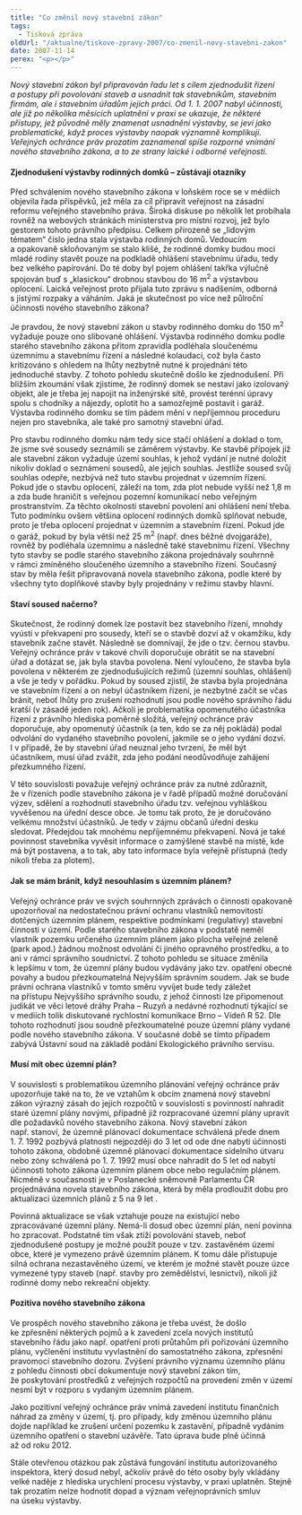 ```yaml
---
title: "Co změnil nový stavební zákon"
tags:
  - Tisková zpráva
oldUrl: "/aktualne/tiskove-zpravy-2007/co-zmenil-novy-stavebni-zakon"
date: 2007-11-14
perex: "<p></p>"
---
```


<!-- imported from the old website -->

<p class="Normln-web" style="FONT-STYLE: italic">Nový stavební zákon byl připravován řadu let s cílem zjednodušit řízení a postupy při povolování staveb a usnadnit tak stavebníkům, stavebním firmám, ale i stavebním úřadům jejich práci. Od 1. 1. 2007 nabyl účinnosti, ale již po několika měsících uplatnění v praxi se ukazuje, že některé přístupy, jež původně měly znamenat usnadnění výstavby, se jeví jako problematické, když proces výstavby naopak významně komplikují. Veřejných ochránce práv prozatím zaznamenal spíše rozporné vnímání nového stavebního zákona, a to ze strany laické i odborné veřejnosti.</p><h4 class="Nadpis3">Zjednodušení výstavby rodinných domků – zůstávají otazníky</h4><p class="Normln-web">Před schválením nového stavebního zákona v loňském roce se v médiích objevila řada příspěvků, jež měla za cíl připravit veřejnost na zásadní reformu veřejného stavebního práva. Široká diskuse po několik let probíhala rovněž na webových stránkách ministerstva pro místní rozvoj, jež bylo gestorem tohoto právního předpisu. Celkem přirozeně se „lidovým tématem“ číslo jedna stala výstavba rodinných domů. Vedoucím a opakovaně skloňovaným se stalo klišé, že rodinné domky budou moci mladé rodiny stavět pouze na podkladě ohlášení stavebnímu úřadu, tedy bez velkého papírování. Do té doby byl pojem ohlášení takřka výlučně spojován buď s „klasickou“ drobnou stavbou do 16 m<sup>2</sup> a výstavbou oplocení. Laická veřejnost proto přijala tuto zprávu s nadšením, odborná s jistými rozpaky a váháním. Jaká je skutečnost po více než půlroční účinnosti nového stavebního zákona?</p><p class="Normln-web">Je pravdou, že nový stavební zákon u stavby rodinného domku do 150 m<sup>2</sup> vyžaduje pouze ono slibované ohlášení. Výstavba rodinného domku podle starého stavebního zákona přitom zpravidla podléhala sloučenému územnímu a stavebnímu řízení a následné kolaudaci, což byla často kritizováno s ohledem na lhůty nezbytně nutné k projednání této jednoduché stavby. Z tohoto pohledu skutečně došlo ke zjednodušení. Při bližším zkoumání však zjistíme, že rodinný domek se nestaví jako izolovaný objekt, ale je třeba jej napojit na inženýrské sítě, provést terénní úpravy spolu s chodníky a nájezdy, oplotit ho a samozřejmě postavit i garáž. Výstavba rodinného domku se tím pádem mění v nepříjemnou proceduru nejen pro stavebníka, ale také pro samotný stavební úřad.</p><p class="Normln-web">Pro stavbu rodinného domku nám tedy sice stačí ohlášení a doklad o tom, že jsme své sousedy seznámili se záměrem výstavby. Ke stavbě přípojek již ale stavební zákon vyžaduje území souhlas, k jehož vydání je nutné doložit nikoliv doklad o seznámení sousedů, ale jejich souhlas. Jestliže soused svůj souhlas odepře, nezbývá než tuto stavbu projednat v územním řízení. Pokud jde o stavbu oplocení, záleží na tom, zda plot nebude vyšší než 1,8 m a zda bude hraničit s veřejnou pozemní komunikací nebo veřejným prostranstvím. Za těchto okolností stavební povolení ani ohlášení není třeba. Tuto podmínku ovšem většina oplocení rodinných domků splňovat nebude, proto je třeba oplocení projednat v územním a stavebním řízení. Pokud jde o garáž, pokud by byla větší než 25 m<sup>2</sup> (např. dnes běžné dvojgaráže), rovněž by podléhala územnímu a následně také stavebnímu řízení. Všechny tyto stavby se podle starého stavebního zákona projednávaly souhrnně v rámci zmíněného sloučeného územního a stavebního řízení. Současný stav by měla řešit připravovaná novela stavebního zákona, podle které by všechny tyto doplňkové stavby byly projednány v režimu stavby hlavní.</p><h4 class="Nadpis3">Staví soused načerno?</h4><p class="Normln-web">Skutečnost, že rodinný domek lze postavit bez stavebního řízení, mnohdy vyústí v překvapení pro sousedy, kteří se o stavbě dozví až v okamžiku, kdy stavebník začne stavět. Následně se domnívají, že jde o tzv. černou stavbu. Veřejný ochránce práv v takové chvíli doporučuje obrátit se na stavební úřad a dotázat se, jak byla stavba povolena. Není vyloučeno, že stavba byla povolena v některém ze zjednodušujících režimů (územní souhlas, ohlášení) a vše je tedy v pořádku. Pokud by soused zjistil, že stavba byla projednána ve stavebním řízení a on nebyl účastníkem řízení, je nezbytné začít se včas bránit, neboť lhůty pro zrušení rozhodnutí jsou podle nového správního řádu kratší (v zásadě jeden rok). Ačkoli je problematika opomenutého účastníka řízení z právního hlediska poměrně složitá, veřejný ochránce práv doporučuje, aby opomenutý účastník (a ten, kdo se za něj pokládá) podal odvolání do vydaného stavebního povolení, jakmile se o jeho vydání dozví. I v případě, že by stavební úřad neuznal jeho tvrzení, že měl být účastníkem, musí úřad zvážit, zda jeho podání neodůvodňuje zahájení přezkumného řízení.</p><p class="Normln-web">V této souvislosti považuje veřejný ochránce práv za nutné zdůraznit, že v řízeních podle stavebního zákona je v řadě případů možné doručování výzev, sdělení a rozhodnutí stavebního úřadu tzv. veřejnou vyhláškou vyvěšenou na úřední desce obce. Je tomu tak proto, že je doručováno velkému množství účastníků. Je tedy v zájmu občanů úřední desku sledovat. Předejdou tak mnohému nepříjemnému překvapení. Nová je také povinnost stavebníka vyvěsit informace o zamýšlené stavbě na místě, kde má být postavena, a to tak, aby tato informace byla veřejně přístupná (tedy nikoli třeba za plotem).</p><h4 class="Nadpis3">Jak se mám bránit, když nesouhlasím s územním plánem?</h4><p class="Normln-web">Veřejný ochránce práv ve svých souhrnných zprávách o činnosti opakovaně upozorňoval na nedostatečnou právní ochranu vlastníků nemovitostí dotčených územním plánem, respektive podmínkami (regulativy) stavební činnosti v území. Podle starého stavebního zákona v podstatě neměl vlastník pozemku určeného územním plánem jako plocha veřejné zeleně (park apod.) žádnou možnost odvolání či jiného opravného prostředku, a to ani v rámci správního soudnictví. Z tohoto pohledu se situace změnila k lepšímu v tom, že územní plány budou vydávány jako tzv. opatření obecné povahy a budou přezkoumatelná Nejvyšším správním soudem. Jak se bude právní ochrana vlastníků v tomto směru vyvíjet bude tedy záležet na přístupu Nejvyššího správního soudu, z jehož činnosti lze připomenout judikát ve věci letové dráhy Praha – Ruzyň a nedávné rozhodnutí týkající se v mediích tolik diskutované rychlostní komunikace Brno &ndash; Vídeň R 52. Dle tohoto rozhodnutí jsou soudně přezkoumatelné pouze územní plány vydané podle nového stavebního zákona. V současné době se tímto případem zabývá Ústavní soud na základě podání Ekologického právního servisu.</p><h4 class="Nadpis3">Musí mít obec územní plán?</h4><p class="Normln-web">V souvislosti s problematikou územního plánování veřejný ochránce práv upozorňuje také na to, že ve vztahům k obcím znamená nový stavební zákon výrazný zásah do jejich rozpočtů v souvislosti s povinností nahradit staré územní plány novými, případně již rozpracované územní plány upravit dle požadavků nového stavebního zákona. Nový stavební zákon např. stanoví, že územně plánovací dokumentace schválená přede dnem 1. 7. 1992 pozbývá platnosti nejpozději do 3 let od ode dne nabytí účinnosti tohoto zákona, obdobně územně plánovací dokumentace sídelního útvaru nebo zóny schválená po 1. 7. 1992 musí obce nahradit do 5 let od nabytí účinnosti tohoto zákona územním plánem obce nebo regulačním plánem. Nicméně v současnosti je v Poslanecké sněmovně Parlamentu ČR projednávána novela stavebního zákona, která by měla prodloužit dobu pro aktualizaci územních plánů z 5 na 9 let .</p><p class="Normln-web">Povinná aktualizace se však vztahuje pouze na existující nebo zpracovávané územní plány. Nemá-li dosud obec územní plán, není povinna ho zpracovat. Podstatně tím však ztíží povolování staveb, neboť zjednodušené postupy je možné použít pouze v tzv. zastavěném území obce, které je vymezeno právě územním plánem. K tomu dále přistupuje silná ochrana nezastavěného území, ve kterém je možné stavět pouze úzce vymezené typy staveb (např. stavby pro zemědělství, lesnictví), nikoli již rodinné domy nebo rekreační objekty.</p><h4 class="Nadpis3">Pozitiva nového stavebního zákona</h4><p class="Normln-web">Ve prospěch nového stavebního zákona je třeba uvést, že došlo ke zpřesnění některých pojmů a k zavedení zcela nových institutů stavebního řádu jako např. opatření proti průtahům při pořizování územního plánu, vyčlenění institutu vyvlastnění do samostatného zákona, zpřesnění pravomocí stavebního dozoru. Zvýšení právního významu územního plánu z pohledu činnosti obcí dokumentuje nový stavební zákon tím, že poskytování prostředků z veřejných rozpočtů na provedení změn v území nesmí být v rozporu s vydaným územním plánem.</p><p class="Normln-web">Jako pozitivní veřejný ochránce práv vnímá zavedení institutu finančních náhrad za změny v území, tj. pro případy, kdy změnou územního plánu dojde například ke zrušení určení pozemku k zastavění, případně vydáním územního opatření o stavební uzávěře. Tato úprava bude plně účinná až od roku 2012.</p><p class="Normln-web">Stále otevřenou otázkou pak zůstává fungování institutu autorizovaného inspektora, který dosud nebyl, ačkoliv právě do této osoby byly vkládány velké naděje z hlediska urychlení procesu výstavby, v praxi uplatněn. Stejně tak prozatím nelze hodnotit dopad a význam veřejnoprávních smluv na úseku výstavby.</p><p class="Normln"> </p>
